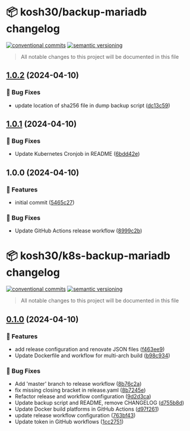 # 📦 kosh30/backup-mariadb changelog

[![conventional commits](https://img.shields.io/badge/conventional%20commits-1.0.0-yellow.svg)](https://conventionalcommits.org)
[![semantic versioning](https://img.shields.io/badge/semantic%20versioning-2.0.0-green.svg)](https://semver.org)

> All notable changes to this project will be documented in this file

## [1.0.2](https://github.com/kosh30/backup-mariadb/compare/v1.0.1...v1.0.2) (2024-04-10)


### 🐛 Bug Fixes

* update location of sha256 file in dump backup script ([dc13c59](https://github.com/kosh30/backup-mariadb/commit/dc13c5951920b55b50cffa52d31d89c9407620c3))

## [1.0.1](https://github.com/kosh30/backup-mariadb/compare/v1.0.0...v1.0.1) (2024-04-10)


### 🐛 Bug Fixes

* Update Kubernetes Cronjob in README ([6bdd42e](https://github.com/kosh30/backup-mariadb/commit/6bdd42ed1ffe39966d9d2b312af302dcc2c866c8))

## 1.0.0 (2024-04-10)


### 🍕 Features

* initial commit ([5465c27](https://github.com/kosh30/backup-mariadb/commit/5465c270173f9e289ee603d622e0665c281d2653))


### 🐛 Bug Fixes

* Update GitHub Actions release workflow ([8999c2b](https://github.com/kosh30/backup-mariadb/commit/8999c2bb7ca0d28b1e6f6bf638af69d630768294))

# 📦 kosh30/k8s-backup-mariadb changelog

[![conventional commits](https://img.shields.io/badge/conventional%20commits-1.0.0-yellow.svg)](https://conventionalcommits.org)
[![semantic versioning](https://img.shields.io/badge/semantic%20versioning-2.0.0-green.svg)](https://semver.org)

> All notable changes to this project will be documented in this file

## [0.1.0](https://github.com/kosh30/k8s-backup-mariadb/compare/v0.0.3...v0.1.0) (2024-04-10)


### 🍕 Features

* add release configuration and renovate JSON files ([f463ee9](https://github.com/kosh30/k8s-backup-mariadb/commit/f463ee993dd30babab69be6e59f08dbe2f959854))
* Update Dockerfile and workflow for multi-arch build ([b98c934](https://github.com/kosh30/k8s-backup-mariadb/commit/b98c93499f10ddaf7af50f89a19402ae1701980c))


### 🐛 Bug Fixes

* Add 'master' branch to release workflow ([8b76c2a](https://github.com/kosh30/k8s-backup-mariadb/commit/8b76c2a863ec993ba800f895aebacafaac883eeb))
* fix missing closing bracket in release.yaml ([8b7245e](https://github.com/kosh30/k8s-backup-mariadb/commit/8b7245ea04eefe85178a309d7212f00b1d5b46a2))
* Refactor release and workflow configuration ([9d2d3ca](https://github.com/kosh30/k8s-backup-mariadb/commit/9d2d3ca37cb4779c1bdcc9a467a312e97362e304))
* Update backup script and README, remove CHANGELOG ([d755b8d](https://github.com/kosh30/k8s-backup-mariadb/commit/d755b8da506a76acb4192e3767f7df6344701c9a))
* Update Docker build platforms in GitHub Actions ([d97f261](https://github.com/kosh30/k8s-backup-mariadb/commit/d97f2619281750dabb0d9362babcb7d10f195b3d))
* update release workflow configuration ([763bf43](https://github.com/kosh30/k8s-backup-mariadb/commit/763bf43074d67d880b1d25d769bd375c4ffaa7e3))
* Update token in GitHub workflows ([1cc2751](https://github.com/kosh30/k8s-backup-mariadb/commit/1cc27513ee048a6a1737c64f2539d368ceff32a1))
